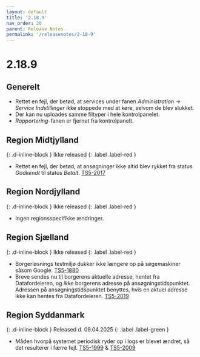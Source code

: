 ```yaml
---
layout: default
title: '2.18.9'
nav_order: 20
parent: Release Notes
permalink: '/releasenotes/2-18-9'
---
```


# 2.18.9

## Generelt
- Rettet en fejl, der betød, at services under fanen _Administration_ → _Service Indstillinger_ ikke stoppede med at køre, selvom de blev slukket.
- Der kan nu uploades samme filtyper i hele kontrolpanelet.
- _Rapportering_-fanen er fjernet fra kontrolpanelt. 

## Region Midtjylland
{: .d-inline-block }
Ikke released
{: .label .label-red }
- Rettet en fejl, der betød, at ansøgninger ikke altid blev rykket fra status _Godkendt_ til status _Betalt_. [TS5-2017](https://sd.trifork.com/browse/TS5-2017)

## Region Nordjylland
{: .d-inline-block }
Ikke released
{: .label .label-red }
- Ingen regionsspecifikke ændringer.

## Region Sjælland
{: .d-inline-block }
Ikke released
{: .label .label-red }
- Borgerløsnings testmiljø dukker ikke længere op på søgemaskiner såsom Google. [TS5-1880](https://sd.trifork.com/browse/TS5-1880)
- Breve sendes nu til borgerens aktuelle adresse, hentet fra Datafordeleren, og _ikke_ borgerens adresse på ansøgningstidspunktet. Adressen på ansøgningstidspunktet benyttes, hvis en aktuel adresse ikke kan hentes fra Datafordeleren. [TS5-2019](https://sd.trifork.com/browse/TS5-2019)

## Region Syddanmark
{: .d-inline-block }
Released d. 09.04.2025
{: .label .label-green }
- Måden hvorpå systemet periodisk ryder op i logs er blevet ændret, så det resulterer i færre fejl. [TS5-1999](https://sd.trifork.com/browse/TS5-1999) & [TS5-2009](https://sd.trifork.com/browse/TS5-2009)
